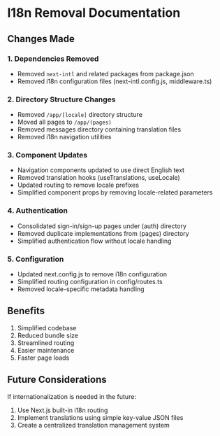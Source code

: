 # I18n Removal Documentation

## Changes Made

### 1. Dependencies Removed
- Removed `next-intl` and related packages from package.json
- Removed i18n configuration files (next-intl.config.js, middleware.ts)

### 2. Directory Structure Changes
- Removed `/app/[locale]` directory structure
- Moved all pages to `/app/(pages)`
- Removed messages directory containing translation files
- Removed i18n navigation utilities

### 3. Component Updates
- Navigation components updated to use direct English text
- Removed translation hooks (useTranslations, useLocale)
- Updated routing to remove locale prefixes
- Simplified component props by removing locale-related parameters

### 4. Authentication
- Consolidated sign-in/sign-up pages under (auth) directory
- Removed duplicate implementations from (pages) directory
- Simplified authentication flow without locale handling

### 5. Configuration
- Updated next.config.js to remove i18n configuration
- Simplified routing configuration in config/routes.ts
- Removed locale-specific metadata handling

## Benefits
1. Simplified codebase
2. Reduced bundle size
3. Streamlined routing
4. Easier maintenance
5. Faster page loads

## Future Considerations
If internationalization is needed in the future:
1. Use Next.js built-in i18n routing
2. Implement translations using simple key-value JSON files
3. Create a centralized translation management system